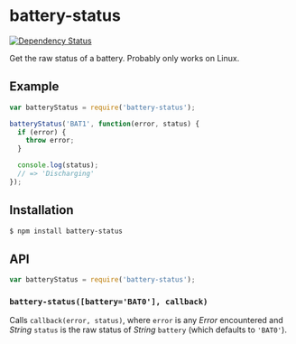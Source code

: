 # battery-status

[![Dependency Status][gemnasium-svg]][gemnasium]

Get the raw status of a battery. Probably only works on Linux.

## Example

``` javascript
var batteryStatus = require('battery-status');

batteryStatus('BAT1', function(error, status) {
  if (error) {
    throw error;
  }

  console.log(status);
  // => 'Discharging'
});
```

## Installation

``` bash
$ npm install battery-status
```

## API

``` javascript
var batteryStatus = require('battery-status');
```

### `battery-status([battery='BAT0'], callback)`

Calls `callback(error, status)`, where `error` is any _Error_ encountered and
_String_ `status` is the raw status of _String_ `battery` (which defaults to
`'BAT0'`).


   [gemnasium]: https://gemnasium.com/KenanY/battery-status
   [gemnasium-svg]: https://img.shields.io/gemnasium/KenanY/battery-status.svg